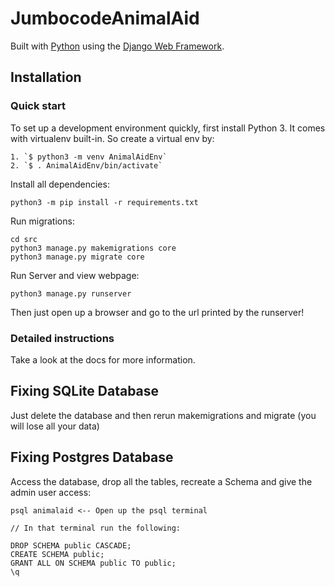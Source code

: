 

# JumbocodeAnimalAid

Built with [Python][0] using the [Django Web Framework][1].


## Installation

### Quick start

To set up a development environment quickly, first install Python 3. It
comes with virtualenv built-in. So create a virtual env by:

    1. `$ python3 -m venv AnimalAidEnv`
    2. `$ . AnimalAidEnv/bin/activate`

Install all dependencies:

    python3 -m pip install -r requirements.txt

Run migrations:

    cd src
    python3 manage.py makemigrations core
    python3 manage.py migrate core
    
Run Server and view webpage:

    python3 manage.py runserver
 Then just open up a browser and go to the url printed by the runserver!

### Detailed instructions

Take a look at the docs for more information.


## Fixing SQLite Database
Just delete the database and then rerun makemigrations and migrate (you will lose all your data)

## Fixing Postgres Database
Access the database, drop all the tables, recreate a Schema and give the admin user access:
    
    psql animalaid <-- Open up the psql terminal
    
    // In that terminal run the following:
    
    DROP SCHEMA public CASCADE;
    CREATE SCHEMA public;
    GRANT ALL ON SCHEMA public TO public;
    \q
    

[0]: https://www.python.org/
[1]: https://www.djangoproject.com/
